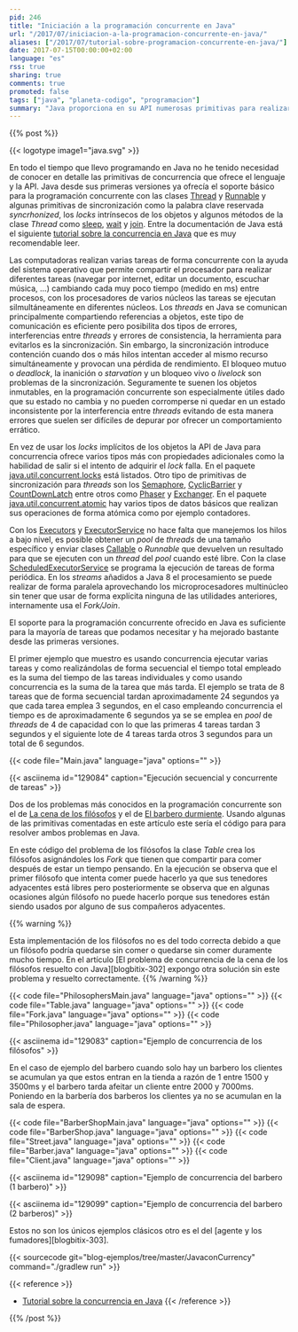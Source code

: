 ```yaml
---
pid: 246
title: "Iniciación a la programación concurrente en Java"
url: "/2017/07/iniciacion-a-la-programacion-concurrente-en-java/"
aliases: ["/2017/07/tutorial-sobre-programacion-concurrente-en-java/"]
date: 2017-07-15T00:00:00+02:00
language: "es"
rss: true
sharing: true
comments: true
promoted: false
tags: ["java", "planeta-codigo", "programacion"]
summary: "Java proporciona en su API numerosas primitivas para realizar programación concurrente. La programación concurrente permite realizar varias tareas simultáneamente aprovechando los múltiples núcleos de los procesadores modernos con un tiempo de ejecución total para un conjunto de tareas significativamente menor. Dos de los problemas de concurrencia más conocidos son el problema de los filósofos y del barbero que en este artículo muestro como implementar usando varias de las primitivas ofrecidas por Java."
---
```


{{% post %}}

{{< logotype image1="java.svg" >}}

En todo el tiempo que llevo programando en Java no he tenido necesidad de conocer en detalle las primitivas de concurrencia que ofrece el lenguaje y la API. Java desde sus primeras versiones ya ofrecía el soporte básico para la programación concurrente con las clases [Thread](https://docs.oracle.com/javase/8/docs/api/java/lang/Thread.html) y [Runnable](https://docs.oracle.com/javase/8/docs/api/java/lang/Runnable.html) y algunas primitivas de sincronización como la palabra clave reservada _syncrhonized_, los _locks_ intrínsecos de los objetos y algunos métodos de la clase _Thread_ como [sleep](https://docs.oracle.com/javase/8/docs/api/java/lang/Thread.html#sleep-long-), [wait](https://docs.oracle.com/javase/8/docs/api/java/lang/Object.html#wait--) y [join](https://docs.oracle.com/javase/8/docs/api/java/lang/Thread.html#join--). Entre la documentación de Java está el siguiente [tutorial sobre la concurrencia en Java](https://docs.oracle.com/javase/tutorial/essential/concurrency/) que es muy recomendable leer.

Las computadoras realizan varias tareas de forma concurrente con la ayuda del sistema operativo que permite compartir el procesador para realizar diferentes tareas (navegar por internet, editar un documento, escuchar música, ...) cambiando cada muy poco tiempo (medido en ms) entre procesos, con los procesadores de varios núcleos las tareas se ejecutan silmultáneamente en diferentes núcleos. Los _threads_ en Java se comunican principalmente compartiendo referencias a objetos, este tipo de comunicación es eficiente pero posibilita dos tipos de errores, interferencias entre _threads_ y errores de consistencia, la herramienta para evitarlos es la sincronización. Sin embargo, la sincronización introduce contención cuando dos o más hilos intentan acceder al mismo recurso simultáneamente y provocan una pérdida de rendimiento. El bloqueo mutuo o _deadlock_, la inanición o _starvation_ y un bloqueo vivo o _livelock_ son problemas de la sincronización. Seguramente te suenen los objetos inmutables, en la programación concurrente son especialmente útiles dado que su estado no cambia y no pueden corromperse ni quedar en un estado inconsistente por la interferencia entre _threads_ evitando de esta manera errores que suelen ser difíciles de depurar por ofrecer un comportamiento errático.

En vez de usar los _locks_ implícitos de los objetos la API de Java para concurrencia ofrece varios tipos más con propiedades adicionales como la habilidad de salir si el intento de adquirir el _lock_ falla. En el paquete [java.util.concurrent.locks](https://docs.oracle.com/javase/8/docs/api/java/util/concurrent/locks/package-summary.html) está listados. Otro tipo de primitivas de sincronización para _threads_ son los [Semaphore](https://docs.oracle.com/javase/8/docs/api/java/util/concurrent/Semaphore.html), [CyclicBarrier](https://docs.oracle.com/javase/8/docs/api/java/util/concurrent/CyclicBarrier.html) y [CountDownLatch](https://docs.oracle.com/javase/8/docs/api/java/util/concurrent/CountDownLatch.html) entre otros como [Phaser](https://docs.oracle.com/javase/8/docs/api/java/util/concurrent/Phaser.html) y [Exchanger](https://docs.oracle.com/javase/8/docs/api/java/util/concurrent/Exchanger.html). En el paquete [java.util.concurrent.atomic](https://docs.oracle.com/javase/8/docs/api/java/util/concurrent/atomic/package-summary.html) hay varios tipos de datos básicos que realizan sus operaciones de forma atómica como por ejemplo contadores.

Con los [Executors](https://docs.oracle.com/javase/8/docs/api/java/util/concurrent/Executors.html) y [ExecutorService](https://docs.oracle.com/javase/8/docs/api/java/util/concurrent/ExecutorService.html) no hace falta que manejemos los hilos a bajo nivel, es posible obtener un _pool_ de _threads_ de una tamaño específico y enviar clases [Callable](https://docs.oracle.com/javase/8/docs/api/java/util/concurrent/Callable.html) o _Runnable_ que devuelven un resultado para que se ejecuten con un _thread_ del _pool_ cuando esté libre. Con la clase [ScheduledExecutorService](https://docs.oracle.com/javase/8/docs/api/java/util/concurrent/ScheduledExecutorService.html) se programa la ejecución de tareas de forma periódica. En los _streams_ añadidos a Java 8 el procesamiento se puede realizar de forma paralela aprovechando los microprocesadores multinúcleo sin tener que usar de forma explícita ninguna de las utilidades anteriores, internamente usa el _Fork/Join_.

El soporte para la programación concurrente ofrecido en Java es suficiente para la mayoría de tareas que podamos necesitar y ha mejorado bastante desde las primeras versiones.

El primer ejemplo que muestro es usando concurrencia ejecutar varias tareas y como realizándolas de forma secuencial el tiempo total empleado es la suma del tiempo de las tareas individuales y como usando concurrencia es la suma de la tarea que más tarda. El ejemplo se trata de 8 tareas que de forma secuencial tardan aproximadamente 24 segundos ya que cada tarea emplea 3 segundos, en el caso empleando concurrencia el tiempo es de aproximadamente 6 segundos ya se se emplea en _pool_ de _threads_ de 4 de capacidad con lo que las primeras 4 tareas tardan 3 segundos y el siguiente lote de 4 tareas tarda otros 3 segundos para un total de 6 segundos.

{{< code file="Main.java" language="java" options="" >}}

{{< asciinema id="129084"    caption="Ejecución secuencial y concurrente de tareas" >}}

Dos de los problemas más conocidos en la programación concurrente son el de [La cena de los filósofos](https://es.wikipedia.org/wiki/Problema_de_la_cena_de_los_fil%C3%B3sofos) y el de [El barbero durmiente](https://es.wikipedia.org/wiki/Problema_del_barbero_durmiente). Usando algunas de las primitivas comentadas en este artículo este sería el código para para resolver ambos problemas en Java.

En este código del problema de los filósofos la clase _Table_ crea los filósofos asignándoles los _Fork_ que tienen que compartir para comer después de estar un tiempo pensando. En la ejecución se observa que el primer filósofo que intenta comer puede hacerlo ya que sus tenedores adyacentes está libres pero posteriormente se observa que en algunas ocasiones algún filósofo no puede hacerlo porque sus tenedores están siendo usados por alguno de sus compañeros adyacentes.

{{% warning %}}

Esta implementación de los filósofos no es del todo correcta debido a que un filósofo podría quedarse sin comer o quedarse sin comer duramente mucho tiempo. En el artículo [El problema de concurrencia de la cena de los filósofos resuelto con Java][blogbitix-302] expongo otra solución sin este problema y resuelto correctamente.
{{% /warning %}}

{{< code file="PhilosophersMain.java" language="java" options="" >}}
{{< code file="Table.java" language="java" options="" >}}
{{< code file="Fork.java" language="java" options="" >}}
{{< code file="Philosopher.java" language="java" options="" >}}

{{< asciinema id="129083"    caption="Ejemplo de concurrencia de los filósofos" >}}

En el caso de ejemplo del barbero cuando solo hay un barbero los clientes se acumulan ya que estos entran en la tienda a razón de 1 entre 1500 y 3500ms y el barbero tarda afeitar un cliente entre 2000 y 7000ms. Poniendo en la barbería dos barberos los clientes ya no se acumulan en la sala de espera.

{{< code file="BarberShopMain.java" language="java" options="" >}}
{{< code file="BarberShop.java" language="java" options="" >}}
{{< code file="Street.java" language="java" options="" >}}
{{< code file="Barber.java" language="java" options="" >}}
{{< code file="Client.java" language="java" options="" >}}

{{< asciinema id="129098"    caption="Ejemplo de concurrencia del barbero (1 barbero)" >}}

{{< asciinema id="129099"    caption="Ejemplo de concurrencia del barbero (2 barberos)" >}}

Estos no son los únicos ejemplos clásicos otro es el del [agente y los fumadores][blogbitix-303].

{{< sourcecode git="blog-ejemplos/tree/master/JavaconCurrency" command="./gradlew run" >}}

{{< reference >}}
* [Tutorial sobre la concurrencia en Java](https://docs.oracle.com/javase/tutorial/essential/concurrency/)
{{< /reference >}}

{{% /post %}}
